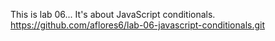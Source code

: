 This is lab 06...
It's about JavaScript conditionals.
https://github.com/aflores6/lab-06-javascript-conditionals.git